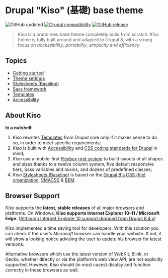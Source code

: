 

Drupal "Kiso" (基礎) base theme
==========

![GitHub updated](https://img.shields.io/badge/Last%20updated-January%2012,%202024-405b77.svg)
[![Drupal compatibility](https://img.shields.io/badge/Drupal%20compatibility-8.x|9.x-405b77.svg)](kiso.info.yml)
[![GitHub release](https://img.shields.io/badge/Release-2.8.2-405b77.svg)](https://github.com/openfed/kiso/releases/tag/2.8.2)

> *Kiso* is a brand new base theme completely build from scratch. *Kiso* theme is fully built around and adapted to Drupal 8, with a strong focus on *accessibility*, *portability*, *simplicity* and *efficiency*.

## Topics

* [Getting started](docs/getting-started.md)
* [Theme settings](docs/theme-settings.md)
* [Stylesheets (Baseline)](scss/README.md)
* [Sass framework](https://github.com/smillart/Framework-SASS-Source-Files)
* [Templates](templates/)
* [Accessibility](docs/accessibility.md)

## About Kiso

**In a nutshell:**

 1. *Kiso* rewrites [Templates](templates/) from *Drupal* core only if it makes sense to do so, in order to meet specific requirements;
 2. *Kiso* is built with [Accessibility](docs/accessibility.md) and [CSS coding standards for Drupal](https://www.drupal.org/docs/develop/standards/css/css-coding-standards) in mind;
 3. *Kiso* use a mobile-first [Flexbox grid system](scss/layout/README.md) to build layouts of all shapes and sizes thanks to a twelve column system, five default responsive tiers, Sass variables and mixins, and dozens of predefined classes;
 4. *Kiso* [Stylesheets (Baseline)](scss/README.md) is based on the [Drupal 8's CSS (file) organization](https://www.drupal.org/docs/develop/standards/css/css-file-organization-for-drupal-8), [SMACSS](https://smacss.com/ "Scalable and Modular Architecture for CSS") & [BEM](http://bem.info/ "Block, Element, Modifier").

## Browser Support

*Kiso* supports the **latest, stable releases** of all major browsers and platforms. On Windows, **Kiso supports Internet Explorer 10-11 / Microsoft Edge**. ([Although Internet Explorer 10 support dropped from Drupal 8.4.x](https://www.drupal.org/node/2897971))

*Kiso* implemented a time saving tool for developers. With this solution you can check if the user’s _Microsoft_ browser can handle your website. If not, it will show a looking notice advising the user to update his browser for latest versions.

Alternative browsers which use the latest version of WebKit, Blink, or Gecko, whether directly or via the platform’s web view API, are not explicitly supported. However, Kiso should (in most cases) display and function correctly in these browsers as well.
